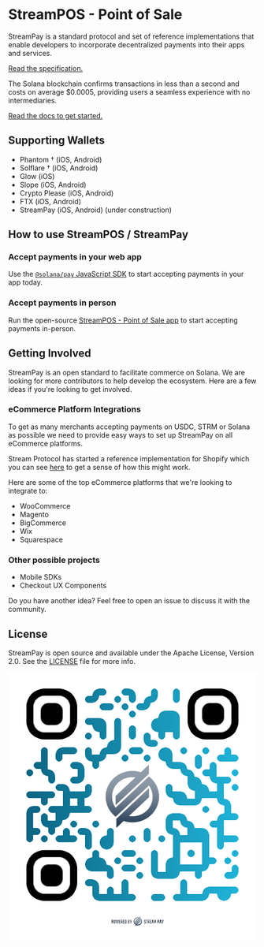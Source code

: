 # StreamPOS - Point of Sale

StreamPay is a standard protocol and set of reference implementations that enable developers to incorporate decentralized payments into their apps and services.

[Read the specification.](SPEC.md)

The Solana blockchain confirms transactions in less than a second and costs on average $0.0005, providing users a seamless experience with no intermediaries.

[Read the docs to get started.](https://docs.solanapay.com)

## Supporting Wallets

- Phantom † (iOS, Android)
- Solflare † (iOS, Android)
- Glow (iOS)
- Slope (iOS, Android)
- Crypto Please (iOS, Android)
- FTX (iOS, Android)
- StreamPay (iOS, Android) (under construction)

## How to use StreamPOS / StreamPay

### Accept payments in your web app
Use the [`@solana/pay` JavaScript SDK](https://github.com/stream-protocol/stream-pay/blob/master/SPEC.md#memotree/master/core) to start accepting payments in your app today.

### Accept payments in person
Run the open-source [StreamPOS - Point of Sale app](https://stream-pay-point-of-sale.vercel.app/new?recipient=5jihQavcfDS3PSyDqFxtznhTSD26TCrjx1TrXPbB4jkV&label=Stream+Pay) to start accepting payments in-person.

## Getting Involved

StreamPay is an open standard to facilitate commerce on Solana. We are looking for more contributors to help develop the ecosystem. Here are a few ideas if you're looking to get involved.

### eCommerce Platform Integrations
To get as many merchants accepting payments on USDC, STRM or Solana as possible we need to provide easy ways to set up StreamPay on all eCommerce platforms. 

Stream Protocol has started a reference implementation for Shopify which you can see [here](https://github.com/stream-protocol/stream-pay/blob/master/SPEC.md#memoblob/shopify/shopify) to get a sense of how this might work.

Here are some of the top eCommerce platforms that we're looking to integrate to:

* WooCommerce
* Magento
* BigCommerce
* Wix
* Squarespace

### Other possible projects
* Mobile SDKs
* Checkout UX Components

Do you have another idea? Feel free to open an issue to discuss it with the community.

## License

StreamPay is open source and available under the Apache License, Version 2.0. See the [LICENSE](./LICENSE) file for more info.

![StreamPay](stream-pay.png)
